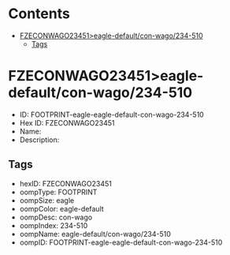 



Contents
========

* [FZECONWAGO23451>eagle-default/con-wago/234-510](#fzeconwago23451eagle-defaultcon-wago234-510)
	* [Tags](#tags)

# FZECONWAGO23451>eagle-default/con-wago/234-510

- ID: FOOTPRINT-eagle-eagle-default-con-wago-234-510
- Hex ID: FZECONWAGO23451
- Name: 
- Description: 

## Tags

- hexID: FZECONWAGO23451
- oompType: FOOTPRINT
- oompSize: eagle
- oompColor: eagle-default
- oompDesc: con-wago
- oompIndex: 234-510
- oompName: eagle-default/con-wago/234-510
- oompID: FOOTPRINT-eagle-eagle-default-con-wago-234-510

